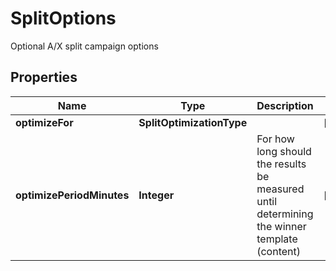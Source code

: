 

# SplitOptions

Optional A/X split campaign options

## Properties

| Name | Type | Description | Notes |
|------------ | ------------- | ------------- | -------------|
|**optimizeFor** | **SplitOptimizationType** |  |  [optional] |
|**optimizePeriodMinutes** | **Integer** | For how long should the results be measured until determining the winner template (content) |  [optional] |



